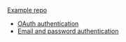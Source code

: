 [Example repo](https://github.com/pilcrowOnPaper/lucia-sveltekit/tree/main/apps/example-password-oauth)

- [OAuth authentication](/guides/oauth)
- [Email and password authentication](/guides/email-and-password)